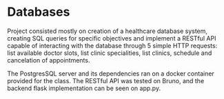 # Databases

Project consisted mostly on creation of a healthcare database system, creating SQL queries for specific objectives and implement a RESTful API capable of interacting with the database through 5 simple HTTP requests: list available doctor slots, list clinic specialities, list clinics, schedule and cancelation of appointments.

The PostgresSQL server and its dependencies ran on a docker container provided for the class. The RESTful API was tested on Bruno, and the backend flask implementation can be seen on app.py.